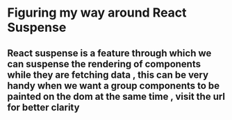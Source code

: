 # Figuring my way around React Suspense
## React suspense is a feature through which we can suspense the rendering of components while they are fetching data ,  this can be very handy when we want a group components to be painted on the dom at the same time , visit the url for better clarity
